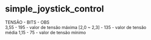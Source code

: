# simple_joystick_control

TENSÃO      - BITS - OBS	
3,55        - 195  - valor de tensão máxima
[2,0 ~ 2,3] - 135  - valor de tensão média
1,15        - 75   - valor de tensão mínimo
